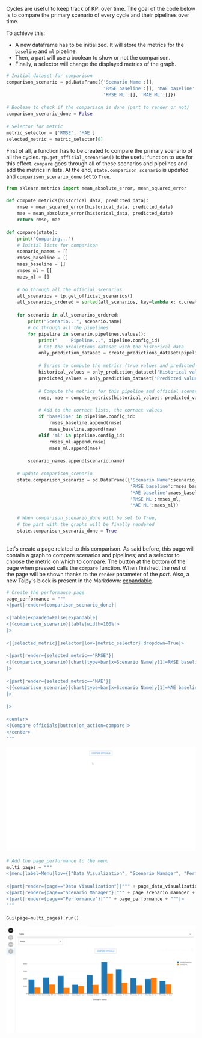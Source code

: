 Cycles are useful to keep track of KPI over time. The goal of the code below is to compare the primary scenario of every cycle and their pipelines over time.

To achieve this:
- A new dataframe has to be initialized. It will store the metrics for the `baseline` and `ml` pipeline. 
- Then, a part will use a boolean to show or not the comparison.
- Finally, a selector will change the displayed metrics of the graph.

```python
# Initial dataset for comparison
comparison_scenario = pd.DataFrame({'Scenario Name':[],
                                    'RMSE baseline':[], 'MAE baseline':[],
                                    'RMSE ML':[], 'MAE ML':[]})

# Boolean to check if the comparison is done (part to render or not)
comparison_scenario_done = False

# Selector for metric
metric_selector = ['RMSE', 'MAE']
selected_metric = metric_selector[0]
```
First of all, a function has to be created to compare the primary scenario of all the cycles. `tp.get_official_scenarios()` is the useful function to use for this effect. `compare` goes through all of these scenarios and pipelines and add the metrics in lists. At the end, `state.comparison_scenario` is updated and `comparison_scenario_done` set to `True`.

```python
from sklearn.metrics import mean_absolute_error, mean_squared_error

def compute_metrics(historical_data, predicted_data):
    rmse = mean_squared_error(historical_data, predicted_data)
    mae = mean_absolute_error(historical_data, predicted_data)
    return rmse, mae

def compare(state):
    print('Comparing...')
    # Initial lists for comparison
    scenario_names = []
    rmses_baseline = []
    maes_baseline = []
    rmses_ml = []
    maes_ml = []
    
    # Go through all the official scenarios
    all_scenarios = tp.get_official_scenarios()
    all_scenarios_ordered = sorted(all_scenarios, key=lambda x: x.creation_date.timestamp()) # delete?
    
    for scenario in all_scenarios_ordered:
        print("Scenario...", scenario.name)
        # Go through all the pipelines
        for pipeline in scenario.pipelines.values():
            print("     Pipeline...", pipeline.config_id)
            # Get the predictions dataset with the historical data
            only_prediction_dataset = create_predictions_dataset(pipeline)[-pipeline.n_predictions.read():]
            
            # Series to compute the metrics (true values and predicted values)
            historical_values = only_prediction_dataset['Historical values']
            predicted_values = only_prediction_dataset['Predicted values']
            
            # Compute the metrics for this pipeline and official scenario
            rmse, mae = compute_metrics(historical_values, predicted_values)
            
            # Add to the correct lists, the correct values    
            if 'baseline' in pipeline.config_id:
                rmses_baseline.append(rmse)
                maes_baseline.append(mae)
            elif 'ml' in pipeline.config_id:
                rmses_ml.append(rmse)
                maes_ml.append(mae)

        scenario_names.append(scenario.name)
        
    # Update comparison_scenario
    state.comparison_scenario = pd.DataFrame({'Scenario Name':scenario_names,
                                              'RMSE baseline':rmses_baseline,
                                              'MAE baseline':maes_baseline,
                                              'RMSE ML':rmses_ml,
                                              'MAE ML':maes_ml})
    
    # When comparison_scenario_done will be set to True,
    # the part with the graphs will be finally rendered
    state.comparison_scenario_done = True
    
```

Let's create a page related to this comparison. As said before, this page will contain a graph to compare scenarios and pipelines; and a selector to choose the metric on which to compare. The button at the bottom of the page when pressed calls the `compare` function. When finished, the rest of the page will be shown thanks to the `render` parameter of the *part*. Also, a new Taipy's block is present in the Markdown: [expandable](https://didactic-broccoli-7da2dfd5.pages.github.io/manuals/gui/viselements/expandable/).

```python
# Create the performance page
page_performance = """
<|part|render={comparison_scenario_done}|

<|Table|expanded=False|expandable|
<|{comparison_scenario}|table|width=100%|>
|>

<|{selected_metric}|selector|lov={metric_selector}|dropdown=True|>

<|part|render={selected_metric=='RMSE'}|
<|{comparison_scenario}|chart|type=bar|x=Scenario Name|y[1]=RMSE baseline|y[2]=RMSE ML|height=80%|width=100%|>
|>

<|part|render={selected_metric=='MAE'}|
<|{comparison_scenario}|chart|type=bar|x=Scenario Name|y[1]=MAE baseline|y[2]=MAE ML|height=80%|width=100%|>
|>

|>

<center>
<|Compare officials|button|on_action=compare|>
</center>
"""
```

<p align="center">
    <img src="/steps/images/page_performance.gif" width=700>
</p>


```python
# Add the page_performance to the menu   
multi_pages = """
<|menu|label=Menu|lov={["Data Visualization", "Scenario Manager", "Performance"]}|on_action=menu_fct|>

<|part|render={page=="Data Visualization"}|""" + page_data_visualization + """|>
<|part|render={page=="Scenario Manager"}|""" + page_scenario_manager + """|>
<|part|render={page=="Performance"}|""" + page_performance + """|>
"""

Gui(page=multi_pages).run() 
```

<p align="center">
    <img src="/steps/images/step_12_result.png" width=700>
</p>
